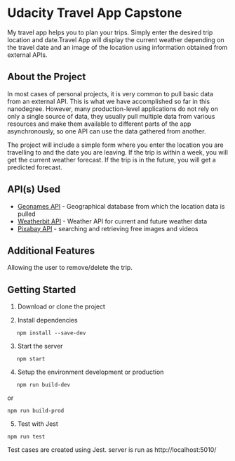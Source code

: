 # Udacity Travel App Capstone

My travel app helps you to plan your trips. Simply enter the desired trip location and date.Travel App will display the current weather depending on the travel date and an image of the location using information obtained from external APIs.

## About the Project

In most cases of personal projects, it is very common to pull basic data from an external API. This is what we have accomplished so far in this nanodegree. However, many production-level applications do not rely on only a single source of data, they usually pull multiple data from various resources and make them available to different parts of the app asynchronously, so one API can use the data gathered from another.

The project will include a simple form where you enter the location you are travelling to and the date you are leaving. If the trip is within a week, you will get the current weather forecast. If the trip is in the future, you will get a predicted forecast. 

## API(s) Used

* [Geonames API](http://www.geonames.org/export/web-services.html) - Geographical database from which the location data is pulled
* [Weatherbit API](https://weatherbit.net/dev) - Weather API for current and future weather data
* [Pixabay API](https://pixabay.com/api/docs/) - searching and retrieving free images and videos

## Additional Features
 Allowing the user to remove/delete the trip.

 ## Getting Started
 1. Download or clone the project

 2. Install dependencies
```
   npm install --save-dev
```
3. Start the server
```
   npm start
```
4. Setup the environment development or production
```
   npm run build-dev
```
or 
```
npm run build-prod
```
5. Test with Jest
```
npm run test
```
Test cases are created using Jest.
server is run as http://localhost:5010/
